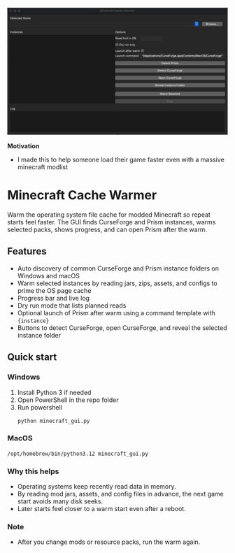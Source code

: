 <p align="center">
  <img src="hero.png" alt="minecraft-cache-warmer" width="900">
</p>

**Motivation**
* I made this to help someone load their game faster even with a massive minecraft modlist

# Minecraft Cache Warmer

Warm the operating system file cache for modded Minecraft so repeat starts feel faster. The GUI finds CurseForge and Prism instances, warms selected packs, shows progress, and can open Prism after the warm.

## Features
* Auto discovery of common CurseForge and Prism instance folders on Windows and macOS  
* Warm selected instances by reading jars, zips, assets, and configs to prime the OS page cache  
* Progress bar and live log  
* Dry run mode that lists planned reads  
* Optional launch of Prism after warm using a command template with `{instance}`  
* Buttons to detect CurseForge, open CurseForge, and reveal the selected instance folder

## Quick start

### Windows
1. Install Python 3 if needed  
2. Open PowerShell in the repo folder  
3. Run
powershell
   ```
   python minecraft_gui.py
   ```

### MacOS
```
/opt/homebrew/bin/python3.12 minecraft_gui.py
```

### Why this helps

* Operating systems keep recently read data in memory.
* By reading mod jars, assets, and config files in advance, the next game start avoids many disk seeks.
* Later starts feel closer to a warm start even after a reboot.

### Note

* After you change mods or resource packs, run the warm again.

